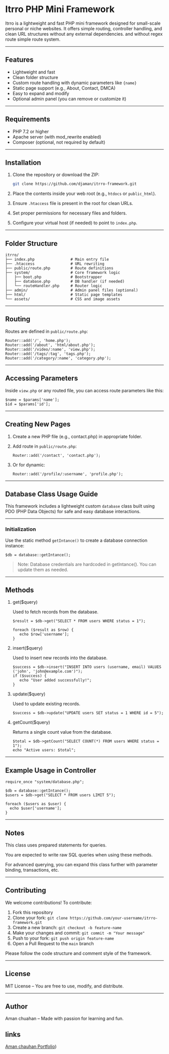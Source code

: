 # Itrro PHP Mini Framework

Itrro is a lightweight and fast PHP mini framework designed for small-scale personal or niche websites. It offers simple routing, controller handling, and clean URL structures without any external dependencies. and without regex route simple route system.

---

## Features

- Lightweight and fast
- Clean folder structure
- Custom route handling with dynamic parameters like `{name}`
- Static page support (e.g., About, Contact, DMCA)
- Easy to expand and modify
- Optional admin panel (you can remove or customize it)

---
## Requirements

- PHP 7.2 or higher
- Apache server (with mod_rewrite enabled)
- Composer (optional, not required by default)

---

## Installation

1. Clone the repository or download the ZIP:
   ``` bash
   git clone https://github.com/djaman/itrro-framework.git
   ```
2. Place the contents inside your web root (e.g., `htdocs` or `public_html`).

3. Ensure `.htaccess` file is present in the root for clean URLs.

4. Set proper permissions for necessary files and folders.

5. Configure your virtual host (if needed) to point to `index.php`.

---

## Folder Structure
```
itrro/
├── index.php                # Main entry file
├── .htaccess                # URL rewriting
├── public/route.php         # Route definitions
├── system/                  # Core framework logic
│   ├── boot.php             # Bootstrapper
│   ├── database.php         # DB handler (if needed)
│   └── routeHandler.php     # Router logic
├── admin/                   # Admin panel files (optional)
├── html/                    # Static page templates
└── assets/                  # CSS and image assets
```

---

## Routing

Routes are defined in `public/route.php`:
```
Router::add('/', 'home.php');
Router::add('/about', 'html/about.php');
Router::add('/video/:name', 'view.php');
Router::add('/tags/:tag', 'tags.php');
Router::add('/category/:name', 'category.php');
```

---

## Accessing Parameters

Inside `view.php` or any routed file, you can access route parameters like this:
```
$name = $params['name'];
$id = $params['id'];
```

---

## Creating New Pages

1. Create a new PHP file (e.g., contact.php) in appropriate folder.


2. Add route in `public/route.php`:



   `Router::add('/contact', 'contact.php');`

3. Or for dynamic:



   `Router::add('/profile/:username', 'profile.php');`


---

## Database Class Usage Guide

This framework includes a lightweight custom `database` class built using PDO (PHP Data Objects) for safe and easy database interactions.

---

### Initialization

Use the static method `getIntance()` to create a database connection instance:


`$db = database::getIntance();`


> Note: Database credentials are hardcoded in getIntance(). You can update them as needed.

---

## Methods

1. get($query)

   Used to fetch records from the database.
   ```
   $result = $db->get("SELECT * FROM users WHERE status = 1");

   foreach ($result as $row) {
      echo $row['username'];
   }
   ```
2. insert($query)

   Used to insert new records into the database.
   ```
   $success = $db->insert("INSERT INTO users (username, email) VALUES ('john', 'john@example.com')");
   if ($success) {
      echo "User added successfully!";
   }
   ```
3. update($query)

   Used to update existing records.
   ```
   $success = $db->update("UPDATE users SET status = 1 WHERE id = 5");
   ```
4. getCount($query)

    Returns a single count value from the database.
    ```
    $total = $db->getCount("SELECT COUNT(*) FROM users WHERE status = 1");
    echo "Active users: $total";
    ```

---

## Example Usage in Controller
```
require_once "system/database.php";

$db = database::getIntance();
$users = $db->get("SELECT * FROM users LIMIT 5");

foreach ($users as $user) {
  echo $user['username'];
}
```

---

## Notes

This class uses prepared statements for queries.

You are expected to write raw SQL queries when using these methods.

For advanced querying, you can expand this class further with parameter binding, transactions, etc.



---

## Contributing

We welcome contributions! To contribute:

1. Fork this repository
2. Clone your fork: `git clone https://github.com/your-username/itrro-framework.git`
3. Create a new branch: `git checkout -b feature-name`
4. Make your changes and commit: `git commit -m "Your message"`
5. Push to your fork: `git push origin feature-name`
6. Open a Pull Request to the `main` branch

Please follow the code structure and comment style of the framework.

---
## License

MIT License – You are free to use, modify, and distribute.


---

## Author

Aman chuahan – Made with passion for learning and fun.

## links
 [Aman chauhan Portfolio](https://djaman.github.io/portfolio/))
